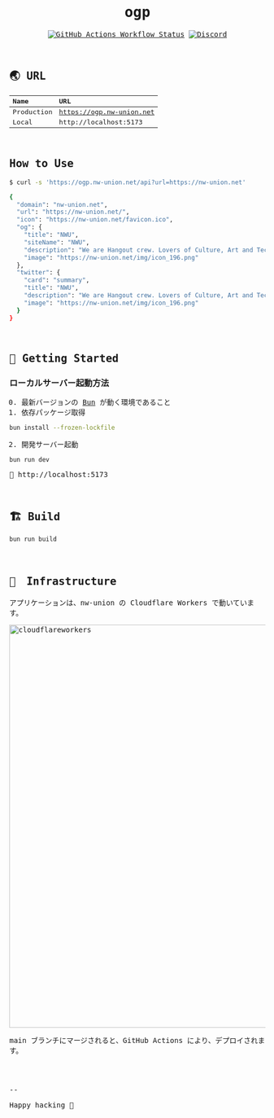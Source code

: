 <samp>
<p align="center">
</p>

<h1 align="center">ogp</h1>

<!-- Badge -->
<p align="center">
<a href="https://github.com/nw-union/ogp/actions/workflows/push_main.yml"><img alt="GitHub Actions Workflow Status" src="https://img.shields.io/github/actions/workflow/status/nw-union/ogp/push_main.yml?style=flat-square&logo=github&label=deploy"></a>
<a href="https://discord.com/channels/805068364476973076/1281497540830822473"><img alt="Discord" src="https://img.shields.io/discord/805068364476973076?style=flat-square"></a>
</p>

<!-- About this Project -->
<p align="center">

</p>
<br />

## 🌏 URL

| Name       | URL                      |
| :--------- | :----------------------- |
| Production | https://ogp.nw-union.net |
| Local      | http://localhost:5173    |

<br />

## How to Use

```bash
$ curl -s 'https://ogp.nw-union.net/api?url=https://nw-union.net'

{
  "domain": "nw-union.net",
  "url": "https://nw-union.net/",
  "icon": "https://nw-union.net/favicon.ico",
  "og": {
    "title": "NWU",
    "siteName": "NWU",
    "description": "We are Hangout crew. Lovers of Culture, Art and Tech!",
    "image": "https://nw-union.net/img/icon_196.png"
  },
  "twitter": {
    "card": "summary",
    "title": "NWU",
    "description": "We are Hangout crew. Lovers of Culture, Art and Tech!",
    "image": "https://nw-union.net/img/icon_196.png"
  }
}
```

<br />

## 🔰 Getting Started

### ローカルサーバー起動方法

0. 最新バージョンの [Bun](https://bun.com/) が動く環境であること
1. 依存パッケージ取得

```bash
bun install --frozen-lockfile
```

2. 開発サーバー起動

```
bun run dev
```

🏃 http://localhost:5173

<br/>

## 🏗️ Build

```
bun run build
```

<br/>

## 🚀　Infrastructure

アプリケーションは、nw-union の Cloudflare Workers で動いています。

<img src="public/img/docs/cloudflareworkers.png" alt="cloudflareworkers" width="792">

main ブランチにマージされると、GitHub Actions により、デプロイされます。

<br/>
<br/>

--

Happy hacking 💛
</samp>
